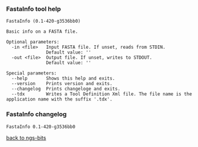 ### FastaInfo tool help
	FastaInfo (0.1-420-g3536bb0)
	
	Basic info on a FASTA file.
	
	Optional parameters:
	  -in <file>   Input FASTA file. If unset, reads from STDIN.
	               Default value: ''
	  -out <file>  Output file. If unset, writes to STDOUT.
	               Default value: ''
	
	Special parameters:
	  --help       Shows this help and exits.
	  --version    Prints version and exits.
	  --changelog  Prints changeloge and exits.
	  --tdx        Writes a Tool Definition Xml file. The file name is the application name with the suffix '.tdx'.
	
### FastaInfo changelog
	FastaInfo 0.1-420-g3536bb0
	
[back to ngs-bits](https://github.com/imgag/ngs-bits)